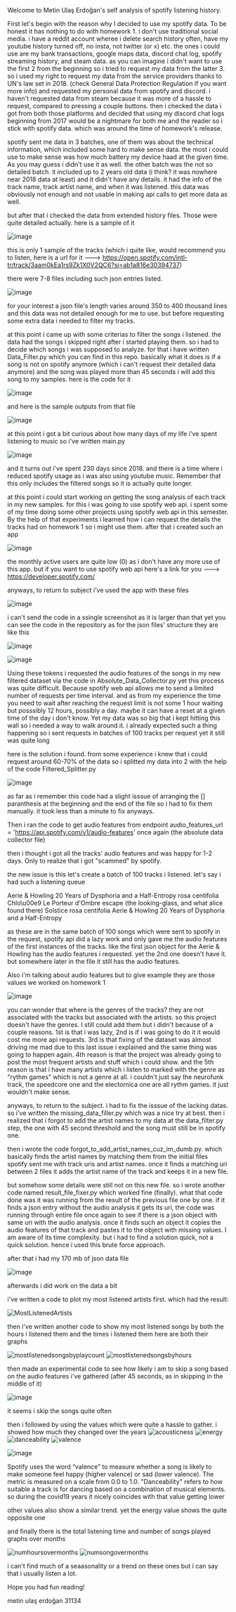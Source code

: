 Welcome to Metin Ulaş Erdoğan's self analysis of spotify listening history.

First let's begin with the reason why I decided to use my spotify data.
To be honest it has nothing to do with homework 1. i don't use traditional social media. i have a reddit account wheree i delete search history often, have my youtube history turned off, no insta, not twitter (or x) etc.
the ones i could use are my bank transactions, google maps data, discord chat log, spotify streaming history, and steam data.
as you can imagine i didn't want to use the first 2 from the beginning so i tried to request my data from the latter 3.
so i used my right to request my data from the service providers thanks to UN's law set in 2018. (check General Data Protection Regulation if you want more info) and requested my personal data from spotify and discord.
i haven't requested data from steam because it was more of a hassle to request, compared to pressing a couple buttons.
then i checked the data i got from both those platforms and decided that using my discord chat logs beginning from 2017 would be a nightmare for both me and the reader so i stick with spotify data. which was around the time of homework's release.

spotify sent me data in 3 batches, one of them was about the technical information, which included some hard to make sense data. the most i could use to make sense was how much battery my device haad at the given time. As you may guess i didn't use it as well.
the other batch was the not so detailed batch. it included up to 2 years old data (i think? it was nowhere near 2018 data at least) and it didn't have any details. it had the info of the track name, track artist name, and when it was listened.
this data was obviously not enough and not usable in making api calls to get more data as well.

but after that i checked the data from extended history files. Those were quite detailed actually. here is a sample of it

![image](https://github.com/PiercingSnowflake/FabulA-sPersonalTrackAnalyzer/assets/56087824/41743d5e-c4a9-4ccb-98ee-c42711f95449)

this is only 1 sample of the tracks (which i quite like, would recommend you to listen, here is a url for it ---> https://open.spotify.com/intl-tr/track/3aam0kEa1rs9Zk1X0V2QC6?si=ab1a816e30394737)

there were 7-8 files including such json entries listed.

![image](https://github.com/PiercingSnowflake/FabulA-sPersonalTrackAnalyzer/assets/56087824/c0af96ca-384a-4d25-b919-b523262ff045)

for your interest a json file's length varies around 350 to 400 thousand lines
and this data was not detailed enough for me to use. but before requesting some extra data i needed to filter my tracks.

at this point i came up with some criterias to filter the songs i listened.
the data had the songs i skipped right after i started playing them. so i had to decide which songs i was supposed to analyze.
for that i have written Data_Filter.py which you can find in this repo.
basically what it does is if a song is not on spotify anymore (which i can't request their detailed data anymore) and the song was played more than 45 seconds i will add this song to my samples.
here is the code for it

![image](https://github.com/PiercingSnowflake/FabulA-sPersonalTrackAnalyzer/assets/56087824/1d96781e-9d0d-4294-b95c-24b3538559c5)

and here is the sample outputs from that file

![image](https://github.com/PiercingSnowflake/FabulA-sPersonalTrackAnalyzer/assets/56087824/71444822-b360-4375-8cba-e59e5bc41bba)

at this point i got a bit curious about how many days of my life i've spent listening to music so i've written main.py

![image](https://github.com/PiercingSnowflake/FabulA-sPersonalTrackAnalyzer/assets/56087824/def5de37-5d21-45cf-b6f4-4b554f51257f)

and it turns out i've spent 230 days since 2018. and there is a time where i reduced spotify usage as i was also using youtube music. Remember that this only includes the filtered songs so it is actually quite longer.


at this point i could start working on getting the song analysis of each track in my new samples. for this i was going to use spotify web api.
i spent some of my time doing some other projects using spotify web api in this semester. By the help of that experiments i learned how i can request the details the tracks had on homework 1 so i might use them.
after that i created such an app

![image](https://github.com/PiercingSnowflake/FabulA-sPersonalTrackAnalyzer/assets/56087824/e1e94e62-70c9-4eeb-849a-0462f81532ef)

the monthly active users are quite low (0) as i don't have any more use of this app.
but if you want to use spotify web api here's a link for you ---> https://developer.spotify.com/

anyways, to return to subject i've used the app with these files

![image](https://github.com/PiercingSnowflake/FabulA-sPersonalTrackAnalyzer/assets/56087824/6c514973-eb34-4819-a88b-f017f4ccc78d)

i can't send the code in a ssingle screenshot as it is larger than that yet you can see the code in the repository
as for the json files' structure they are like this

![image](https://github.com/PiercingSnowflake/FabulA-sPersonalTrackAnalyzer/assets/56087824/7dbc4f6e-089d-4449-ac3a-56f876d9f6b3)

![image](https://github.com/PiercingSnowflake/FabulA-sPersonalTrackAnalyzer/assets/56087824/4bb37540-5293-4e2d-b3d4-c0d6277357d9)

Using these tokens i requested the audio features of the songs in my new filtered dataset via the code in Absolute_Data_Collector.py yet this process was quite difficult.
Because spotify web api allows me to send a limited number of requests per time interval. and as from my experience the time you need to wait after reaching the request limit is not some 1 hour waiting but posssibly 12 hours, possibly a day. maybe it can have a reset at a given time of the day i don't know. Yet my data was so big that i kept hitting this wall so i needed a way to walk around it.
i already expected such a thing happening so i sent requests in batches of 100 tracks per request yet it still was quite long

here is the solution i found.
from some experience i knew that i could request around 60-70% of the data so i splitted my data into 2 with the help of the code Filtered_Splitter.py

![image](https://github.com/PiercingSnowflake/FabulA-sPersonalTrackAnalyzer/assets/56087824/5be8ff63-0c70-4441-a404-5b8a49f27983)

as far as i remember this code had a slight isssue of arranging the [] paranthesis at the beginning and the end of the file so i had to fix them manually. it took less than a minute to fix anyways.

Then i ran the code to get audio features from endpoint audio_features_url = 'https://api.spotify.com/v1/audio-features' once again (the absolute data collector file)

then i thought i got all the tracks' audio features and was happy for 1-2 days. Only to realize that i got "scammed" by spotify.

the new issue is this
let's create a batch of 100 tracks i listened.
let's say i had such a listening queue

Aerie & Howling
20 Years of Dysphoria and a Half-Entropy
rosa centifolia
Chlo\u00e9
Le Porteur d'Ombre
escape (the looking-glass, and what alice found there)
Solstice
rosa centifolia
Aerie & Howling
20 Years of Dysphoria and a Half-Entropy


as these are in the same batch of 100 songs which were sent to spotify in the request, spotify api did a lazy work and only gave me the audio features of the first instances of the tracks.
like the first json object for the Aerie & Howling has the audio features i requested. yet the 2nd one doesn't have it. but somewhere later in the file it still has the audio features.

Also i'm talking about audio features but to give example they are those values we worked on homework 1

![image](https://github.com/PiercingSnowflake/FabulA-sPersonalTrackAnalyzer/assets/56087824/aa19384d-4616-45d0-b958-dcd95e53b818)

you can wonder that where is the genres of the tracks? they are not associated with the tracks but associated with the artists. so this project doesn't have the genres. I still could add them but i didn't because of a couple reasons. 1st is that i was lazy, 2nd is if i was going to do it it would cost me more api requests. 3rd is that fixing of the dataset was almost driving me mad due to this last issue i explained and the same thing was going to happen again. 4th reason is that the project was already going to post the most frequent artists and stuff which i could show. and the 5th reason is that i have many artists which i listen to marked with the genre as "rythm games" which is not a genre at all. i couldn't just say the neurofunk track, the speedcore one and the electornica one are all rythm games. it just wouldn't make sense.

anyways, to return to the subject. i had to fix the isssue of the lacking datas. so i've written the missing_data_filler.py which was a nice try at best. then i realized that i forgot to add the artist names to my data at the data_filter.py step, the one with 45 second threshold and the song must still be in spotify one.

then i wrote the code forgot_to_add_artist_names_cuz_im_dumb.py. which basically finds the artist names by matching them from the initial files spotify sent me with track uris and artist names. once it finds a matching uri between 2 files it adds the artist name of the track and keeps it in a new file.

but somehow some details were still not on this new file. so i wrote another code named result_file_fixer.py which worked fine (finally). what that code done was it was running from the result of the previous file one by one. if it finds a json entry without the audio analysis it gets its uri, the code was running through entire file once again to see if there is a json object with same uri with the audio analysis. once it finds such an object it copies the audio features of that track and pastes it to the object with missing values. I am aware of its time complexity. but i had to find a solution quick, not a quick solution. hence i used this brute force approach.

after that i had my 170 mb of json data file

![image](https://github.com/PiercingSnowflake/FabulA-sPersonalTrackAnalyzer/assets/56087824/4639dad5-b226-4bb1-ae89-370072b877bc)

afterwards i did work on the data a bit

i've written a code to plot my most listened artists first. which had the result:

![MostListenedArtists](https://github.com/PiercingSnowflake/FabulA-sPersonalTrackAnalyzer/assets/56087824/8d42b97a-ef15-46f0-941f-ebf7f68587d5)

then i've written another code to show my most listened songs by both the hours i listened them and the times i listened them
here are both their graphs


![mostlistenedsongsbyplaycount](https://github.com/PiercingSnowflake/FabulA-sPersonalTrackAnalyzer/assets/56087824/e2927705-1128-45aa-8865-7538368d3f48)
![mostlistenedsongsbyhours](https://github.com/PiercingSnowflake/FabulA-sPersonalTrackAnalyzer/assets/56087824/1071355b-1722-4cd6-9534-3ead04112dd1)

then made an experimental code to see how likely i am to skip a song based on the audio features i've gathered (after 45 seconds, as in skipping in the middle of it)

![image](https://github.com/PiercingSnowflake/FabulA-sPersonalTrackAnalyzer/assets/56087824/7ee65c3c-25e5-4fae-8d0f-88d4fa196eb4)

it seems i skip the songs quite often

then i followed by using the values which were quite a hassle to gather. i showed how much they changed over the years
![acousticness](https://github.com/PiercingSnowflake/FabulA-sPersonalTrackAnalyzer/assets/56087824/e2728368-5c15-4920-bef3-c5ea501c9df7)
![energy](https://github.com/PiercingSnowflake/FabulA-sPersonalTrackAnalyzer/assets/56087824/9e2df184-a243-46c9-a40b-1754dbb90834)
![danceability](https://github.com/PiercingSnowflake/FabulA-sPersonalTrackAnalyzer/assets/56087824/42df3335-ee9f-4581-a2a4-7b31a539c595)
![valence](https://github.com/PiercingSnowflake/FabulA-sPersonalTrackAnalyzer/assets/56087824/bac6eede-e9bf-4916-a59b-9cf155980335)

![image](https://github.com/PiercingSnowflake/FabulA-sPersonalTrackAnalyzer/assets/56087824/335b49fd-c410-44d1-aa13-aebc9ef27ffa)

Spotify uses the word “valence” to measure whether a song is likely to make someone feel happy (higher valence) or sad (lower valence). The metric is measured on a scale from 0.0 to 1.0. "Danceability" refers to how suitable a track is for dancing based on a combination of musical elements. so during the covid19 years it nicely coincides with that value getting lower

other values also show a similar trend. yet the energy value shows the quite opposite one

and finally there is the total listening time and number of songs played graphs over months

![numhoursovermonths](https://github.com/PiercingSnowflake/FabulA-sPersonalTrackAnalyzer/assets/56087824/7228664a-4ca2-4889-b5c4-f5d7ee10752b)
![numsongovermonths](https://github.com/PiercingSnowflake/FabulA-sPersonalTrackAnalyzer/assets/56087824/b0a056b9-cc0a-44b1-a15d-ac64a8c61ad7)

i can't find much of a seaasonality or a trend on these ones but i can say that i usually listen a lot.

Hope you had fun reading!

metin ulaş erdoğan
31134



